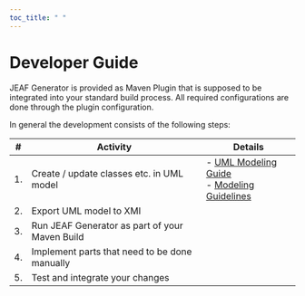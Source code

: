 ```yaml
---
toc_title: " "
---
```


# Developer Guide

JEAF Generator is provided as Maven Plugin that is supposed to be integrated into your standard build process. All required configurations are done through the plugin configuration.

In general the development consists of the following steps:

| #   | Activity                                       | Details                                                                    |
| --- | ---------------------------------------------- | -------------------------------------------------------------------------- |
| 1.  | Create / update classes etc. in UML model      | - [UML Modeling Guide](./uml-modeling-guide)<br/>- [Modeling Guidelines]() |
| 2.  | Export UML model to XMI                        |                                                                            |
| 3.  | Run JEAF Generator as part of your Maven Build |                                                                            |
| 4.  | Implement parts that need to be done manually  |                                                                            |
| 5.  | Test and integrate your changes                |                                                                            |
